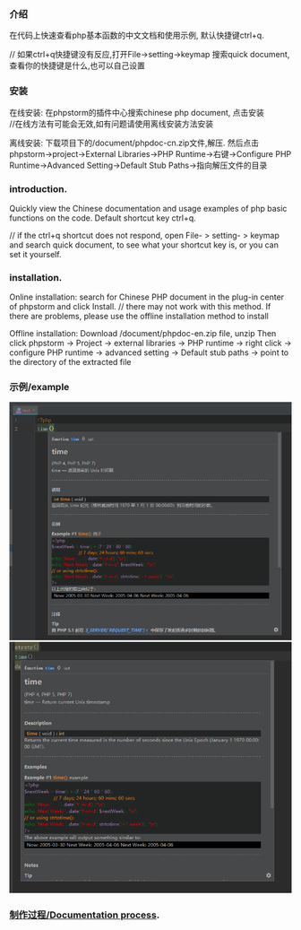 ### 介绍

在代码上快速查看php基本函数的中文文档和使用示例, 默认快捷键ctrl+q.

// 如果ctrl+q快捷键没有反应,打开File->setting->keymap 搜索quick document,查看你的快捷键是什么,也可以自己设置

### 安装

在线安装:   在phpstorm的插件中心搜索chinese php document, 点击安装    
//在线方法有可能会无效,如有问题请使用离线安装方法安装


离线安装:   下载项目下的/document/phpdoc-cn.zip文件,解压. 然后点击phpstorm->project->External Libraries->PHP Runtime->右键->Configure PHP Runtime->Advanced Setting->Default Stub Paths->指向解压文件的目录

### introduction. 

Quickly view the Chinese documentation and usage examples of php basic functions on the code. Default shortcut key ctrl+q. 

// if the ctrl+q shortcut does not respond, open File- > setting- > keymap and search quick document, to see what your shortcut key is, or you can set it yourself. 

### installation. 

Online installation:    search for Chinese PHP document in the plug-in center of phpstorm and click Install. 
// there may not work with this method. If there are problems, please use the offline installation method to install


Offline installation:   Download /document/phpdoc-en.zip file, unzip Then click phpstorm -> Project -> external libraries -> PHP runtime -> right click -> configure PHP runtime -> advanced setting -> Default stub paths -> point to the directory of the extracted file

        
### 示例/example
       
![img](./example.png) 
![img](./example1.png) 

### [制作过程/Documentation process](./develop.MD).
